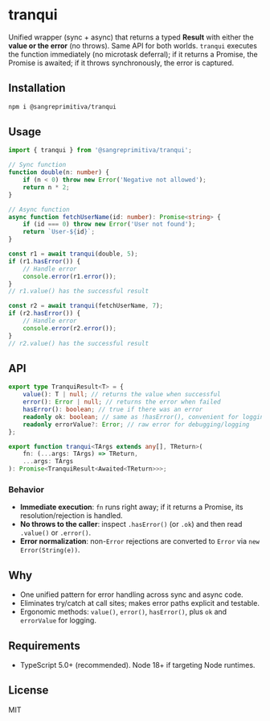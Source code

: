 # tranqui

Unified wrapper (sync + async) that returns a typed **Result** with either the **value or the error** (no throws). Same API for both worlds.
`tranqui` executes the function immediately (no microtask deferral); if it returns a Promise, the Promise is awaited; if it throws synchronously, the error is captured.

## Installation

```sh
npm i @sangreprimitiva/tranqui
```

## Usage

```ts
import { tranqui } from '@sangreprimitiva/tranqui';

// Sync function
function double(n: number) {
	if (n < 0) throw new Error('Negative not allowed');
	return n * 2;
}

// Async function
async function fetchUserName(id: number): Promise<string> {
	if (id === 0) throw new Error('User not found');
	return `User-${id}`;
}

const r1 = await tranqui(double, 5);
if (r1.hasError()) {
	// Handle error
	console.error(r1.error());
}
// r1.value() has the successful result

const r2 = await tranqui(fetchUserName, 7);
if (r2.hasError()) {
	// Handle error
	console.error(r2.error());
}
// r2.value() has the successful result
```

## API

```ts
export type TranquiResult<T> = {
	value(): T | null; // returns the value when successful
	error(): Error | null; // returns the error when failed
	hasError(): boolean; // true if there was an error
	readonly ok: boolean; // same as !hasError(), convenient for logging
	readonly errorValue?: Error; // raw error for debugging/logging
};

export function tranqui<TArgs extends any[], TReturn>(
	fn: (...args: TArgs) => TReturn,
	...args: TArgs
): Promise<TranquiResult<Awaited<TReturn>>>;
```

### Behavior

-   **Immediate execution**: `fn` runs right away; if it returns a Promise, its resolution/rejection is handled.
-   **No throws to the caller**: inspect `.hasError()` (or `.ok`) and then read `.value()` or `.error()`.
-   **Error normalization**: non-`Error` rejections are converted to `Error` via `new Error(String(e))`.

## Why

-   One unified pattern for error handling across sync and async code.
-   Eliminates try/catch at call sites; makes error paths explicit and testable.
-   Ergonomic methods: `value()`, `error()`, `hasError()`, plus `ok` and `errorValue` for logging.

## Requirements

-   TypeScript 5.0+ (recommended). Node 18+ if targeting Node runtimes.

## License

MIT

